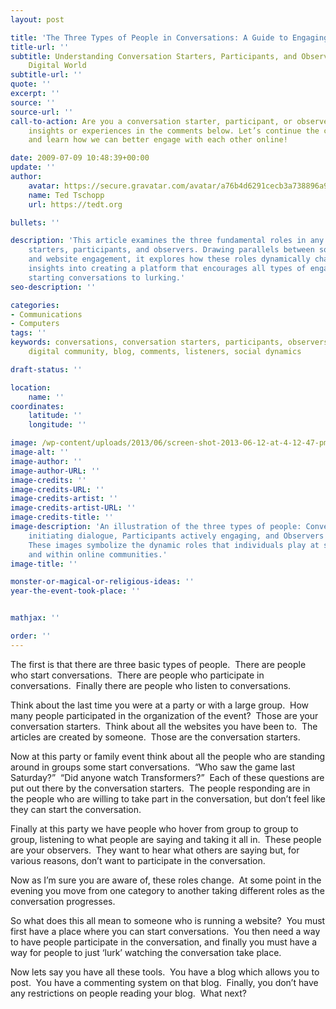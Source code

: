```yaml
---
layout: post

title: 'The Three Types of People in Conversations: A Guide to Engaging Your Audience'
title-url: ''
subtitle: Understanding Conversation Starters, Participants, and Observers in the
    Digital World
subtitle-url: ''
quote: ''
excerpt: ''
source: ''
source-url: ''
call-to-action: Are you a conversation starter, participant, or observer? Share your
    insights or experiences in the comments below. Let’s continue the conversation
    and learn how we can better engage with each other online!

date: 2009-07-09 10:48:39+00:00
update: ''
author:
    avatar: https://secure.gravatar.com/avatar/a76b4d6291cecb3a738896a971bfb903?s=512&d=mp&r=g
    name: Ted Tschopp
    url: https://tedt.org

bullets: ''

description: 'This article examines the three fundamental roles in any conversation:
    starters, participants, and observers. Drawing parallels between social gatherings
    and website engagement, it explores how these roles dynamically change and offers
    insights into creating a platform that encourages all types of engagement, from
    starting conversations to lurking.'
seo-description: ''

categories:
- Communications
- Computers
tags: ''
keywords: conversations, conversation starters, participants, observers, website engagement,
    digital community, blog, comments, listeners, social dynamics

draft-status: ''

location:
    name: ''
coordinates:
    latitude: ''
    longitude: ''

image: /wp-content/uploads/2013/06/screen-shot-2013-06-12-at-4-12-47-pm.png
image-alt: ''
image-author: ''
image-author-URL: ''
image-credits: ''
image-credits-URL: ''
image-credits-artist: ''
image-credits-artist-URL: ''
image-credits-title: ''
image-description: 'An illustration of the three types of people: Conversation Starters
    initiating dialogue, Participants actively engaging, and Observers silently listening.
    These images symbolize the dynamic roles that individuals play at social events
    and within online communities.'
image-title: ''

monster-or-magical-or-religious-ideas: ''
year-the-event-took-place: ''


mathjax: ''

order: ''
---
```

The first is that there are three basic types of people.  There are people who start conversations.  There are people who participate in conversations.  Finally there are people who listen to conversations.

Think about the last time you were at a party or with a large group.  How many people participated in the organization of the event?  Those are your conversation starters.  Think about all the websites you have been to.  The articles are created by someone.  Those are the conversation starters.

Now at this party or family event think about all the people who are standing around in groups some start conversations.  “Who saw the game last Saturday?”  “Did anyone watch Transformers?”  Each of these questions are put out there by the conversation starters.  The people responding are in the people who are willing to take part in the conversation, but don’t feel like they can start the conversation.

Finally at this party we have people who hover from group to group to group, listening to what people are saying and taking it all in.  These people are your observers.  They want to hear what others are saying but, for various reasons, don’t want to participate in the conversation.

Now as I’m sure you are aware of, these roles change.  At some point in the evening you move from one category to another taking different roles as the conversation progresses.

So what does this all mean to someone who is running a website?  You must first have a place where you can start conversations.  You then need a way to have people participate in the conversation, and finally you must have a way for people to just ‘lurk’ watching the conversation take place.

Now lets say you have all these tools.  You have a blog which allows you to post.  You have a commenting system on that blog.  Finally, you don’t have any restrictions on people reading your blog.  What next?